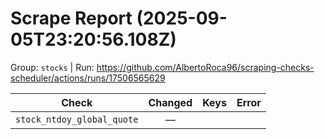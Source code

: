 # Scrape Report (2025-09-05T23:20:56.108Z)

Group: `stocks`  |  Run: https://github.com/AlbertoRoca96/scraping-checks-scheduler/actions/runs/17506565629

| Check | Changed | Keys | Error |
|---|:---:|:--|:--|
| `stock_ntdoy_global_quote` | — |  |  |
